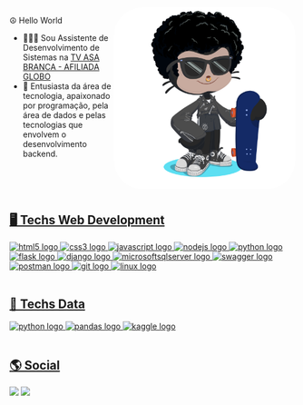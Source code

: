 <img align="right" alt="Octocat-pic" height="320" style="border-radius:50px;" src="https://github.com/codecampos/images/blob/main/octocat-codecampos.png">

☮️ Hello World

- 👨🏽‍💻 Sou Assistente de Desenvolvimento de Sistemas na [TV ASA BRANCA - AFILIADA GLOBO](https://www.linkedin.com/company/tv-asa-branca/)
- 🌈 Entusiasta da área de tecnologia, apaixonado por programação, pela área de dados e pelas tecnologias que envolvem o desenvolvimento backend.


<br/>
<br/>
<br/>
<div align="left">
  <a href="https://github.com/codecampos">
 <!-- <img height="180em" src="https://github-readme-stats.vercel.app/api?username=codecampos&show_icons=true&theme=github_dark&include_all_commits=true&hide_rank=true&hide_border=true&count_private=true"/> 
 <img height="180em" src="https://github-readme-stats.vercel.app/api/top-langs/?username=codecampos&layout=compact&hide_border=true&hide=ruby,Objective-C,Starlark,Dockerfile&theme=github_dark"/>
 -->
</div>
  
 ## 🖥️ Techs Web Development
<div align="left">
  <img src="https://img.shields.io/badge/HTML5-E34F26.svg?style=for-the-badge&logo=HTML5&logoColor=white" alt="html5 logo" />
  <img src="https://img.shields.io/badge/CSS3-1572B6.svg?style=for-the-badge&logo=CSS3&logoColor=white" alt="css3 logo" />
  <img src="https://img.shields.io/badge/JavaScript-F7DF1E.svg?style=for-the-badge&logo=JavaScript&logoColor=black" alt="javascript logo" />
  <img src="https://img.shields.io/badge/Node.js-339933.svg?style=for-the-badge&logo=nodedotjs&logoColor=white" alt="nodejs logo" />
  <img src="https://img.shields.io/badge/Python-3776AB.svg?style=for-the-badge&logo=Python&logoColor=white" alt="python logo" />
  <img src="https://img.shields.io/badge/Flask-000000.svg?style=for-the-badge&logo=Flask&logoColor=white" alt="flask logo" />  
  <img src="https://img.shields.io/badge/Django-092E20.svg?style=for-the-badge&logo=Django&logoColor=white" alt="django logo" />
  <img src="https://img.shields.io/badge/Microsoft%20SQL%20Server-CC2927.svg?style=for-the-badge&logo=Microsoft-SQL-Server&logoColor=white" alt="microsoftsqlserver logo" />
  <img src="https://img.shields.io/badge/Swagger-85EA2D.svg?style=for-the-badge&logo=Swagger&logoColor=black" alt="swagger logo" />
  <img src="https://img.shields.io/badge/Postman-FF6C37.svg?style=for-the-badge&logo=Postman&logoColor=white" alt="postman logo" />
  <img src="https://img.shields.io/badge/Git-F05032.svg?style=for-the-badge&logo=Git&logoColor=white" alt="git logo" />
  <img src="https://img.shields.io/badge/Linux-FCC624.svg?style=for-the-badge&logo=Linux&logoColor=black" alt="linux logo" />
</div>
</br> 

 ## 💾 Techs Data
<div align="left">
  <img src="https://img.shields.io/badge/Python-3776AB.svg?style=for-the-badge&logo=Python&logoColor=white"alt="python logo" />
  <img src="https://img.shields.io/badge/pandas-150458.svg?style=for-the-badge&logo=pandas&logoColor=white" alt="pandas logo" />
  <img src="https://img.shields.io/badge/Kaggle-20BEFF.svg?style=for-the-badge&logo=Kaggle&logoColor=white" alt="kaggle logo" />  
</div>
</br> 

## 🌎 Social  
<div> 
  <a href = "mailto:devcodecampos@gmail.com"><img src="https://img.shields.io/badge/-Gmail-%23333?style=for-the-badge&logo=gmail&logoColor=white" target="_blank"></a>
  <a href="https://www.linkedin.com/in/devcodecampos" target="_blank"><img src="https://img.shields.io/badge/-LinkedIn-%230077B5?style=for-the-badge&logo=linkedin&logoColor=white" target="_blank"></a> 
</div>
